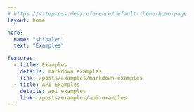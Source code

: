 ```yaml
---
# https://vitepress.dev/reference/default-theme-home-page
layout: home

hero:
  name: "shibaleo"
  text: "Examples"

features:
  - title: Examples
    details: markdown examples
    link: /posts/examples/markdown-examples
  - title: API Examples
    details: api examples
    link: /posts/examples/api-examples
---
```


<HomeButton />
<script setup>
import HomeButton from '../../../components/HomeButton.vue'
</script>